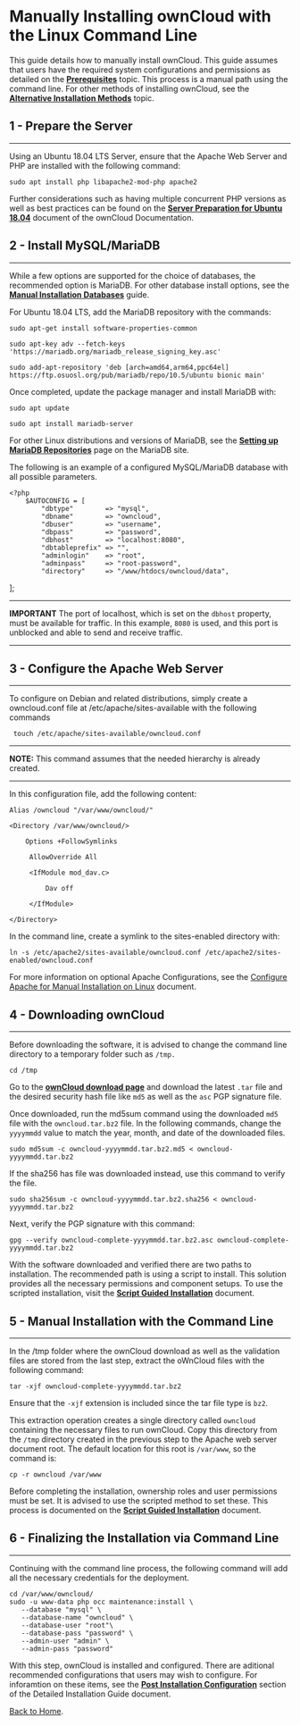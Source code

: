 # Manually Installing ownCloud with the Linux Command Line

This guide details how to manually install ownCloud. This guide assumes that users have the required system configurations and permissions as detailed on the [**Prerequisites**](PREREQ.md) topic. This process is a manual path using the command line. For other methods of installing ownCloud, see the [**Alternative Installation Methods**](ALT-INSTALL.md) topic.

## 1 - Prepare the Server
----

Using an Ubuntu 18.04 LTS Server, ensure that the Apache Web Server and PHP are installed with the following command:

    sudo apt install php libapache2-mod-php apache2

Further considerations such as having multiple concurrent PHP versions as well as best practices can be found on the [**Server Preparation for Ubuntu 18.04**](https://doc.owncloud.org/server/10.6/admin_manual/installation/manual_installation/server_prep_ubuntu_18.04.html) document of the ownCloud Documentation.

## 2 - Install MySQL/MariaDB
----

While a few options are supported for the choice of databases, the recommended option is MariaDB. For other database install options, see the [**Manual Installation Databases**](https://doc.owncloud.org/server/10.6/admin_manual/installation/manual_installation/manual_installation_db.html) guide.

For Ubuntu 18.04 LTS, add the MariaDB repository with the commands:

    sudo apt-get install software-properties-common

    sudo apt-key adv --fetch-keys 'https://mariadb.org/mariadb_release_signing_key.asc'

    sudo add-apt-repository 'deb [arch=amd64,arm64,ppc64el] https://ftp.osuosl.org/pub/mariadb/repo/10.5/ubuntu bionic main'

Once completed, update the package manager and install MariaDB with:

    sudo apt update

    sudo apt install mariadb-server

For other Linux distributions and versions of MariaDB, see the [**Setting up MariaDB Repositories**](https://downloads.mariadb.org/mariadb/repositories/#distro=Ubuntu&distro_release=bionic--ubuntu_bionic&mirror=osuosl&version=10.5) page on the MariaDB site.

The following is an example of a configured MySQL/MariaDB database with all possible parameters.

    <?php
        $AUTOCONFIG = [
            "dbtype"        => "mysql",
            "dbname"        => "owncloud",
            "dbuser"        => "username",
            "dbpass"        => "password",
            "dbhost"        => "localhost:8080",
            "dbtableprefix" => "",
            "adminlogin"    => "root",
            "adminpass"     => "root-password",
            "directory"     => "/www/htdocs/owncloud/data",
];

----
**IMPORTANT** The port of localhost, which is set on the `dbhost` property, must be available for traffic. In this example, `8080` is used, and this port is unblocked and able to send and receive traffic.

----


## 3 - Configure the Apache Web Server
----

To configure on Debian and related distributions, simply create a owncloud.conf file at /etc/apache/sites-available with the following commands

     touch /etc/apache/sites-available/owncloud.conf

----
**NOTE:** This command assumes that the needed hierarchy is already created.

----

In this configuration file, add the following content:

    Alias /owncloud "/var/www/owncloud/"

    <Directory /var/www/owncloud/>

        Options +FollowSymlinks

         AllowOverride All

         <IfModule mod_dav.c>

             Dav off

         </IfModule>

    </Directory>

In the command line, create a symlink to the sites-enabled directory with:

    ln -s /etc/apache2/sites-available/owncloud.conf /etc/apache2/sites-enabled/owncloud.conf

For more information on optional Apache Configurations, see the [Configure Apache for Manual Installation on Linux](https://doc.owncloud.org/server/10.6/admin_manual/installation/manual_installation/manual_installation_apache.html) document.

## 4 - Downloading ownCloud
----

Before downloading the software, it is advised to change the command line directory to a temporary folder such as `/tmp.`

    cd /tmp

Go to the [**ownCloud download page**](https://owncloud.com/download-server/) and download the latest `.tar` file and the desired security hash file like `md5` as well as the `asc` PGP signature file. 

Once downloaded, run the md5sum command using the downloaded `md5` file with the `owncloud.tar.bz2` file. In the following commands, change the `yyyymmdd` value to match the year, month, and date of the downloaded files.

    sudo md5sum -c owncloud-yyyymmdd.tar.bz2.md5 < owncloud-yyyymmdd.tar.bz2

If the sha256 has file was downloaded instead, use this command to verify the file.

    sudo sha256sum -c owncloud-yyyymmdd.tar.bz2.sha256 < owncloud-yyyymmdd.tar.bz2

Next, verify the PGP signature with this command:

    gpg --verify owncloud-complete-yyyymmdd.tar.bz2.asc owncloud-complete-yyyymmdd.tar.bz2

With the software downloaded and verified there are two paths to installation. The recommended path is using a script to install. This solution provides all the necessary permissions and component setups. To use the scripted installation, visit the [**Script Guided Installation**](https://doc.owncloud.org/server/10.6/admin_manual/installation/manual_installation/script_guided_install.html) document.

## 5 - Manual Installation with the Command Line
----

In the /tmp folder where the ownCloud download as well as the validation files are stored from the last step, extract the oWnCloud files with the following command:

    tar -xjf owncloud-complete-yyyymmdd.tar.bz2

Ensure that the `-xjf` extension is included since the tar file type is `bz2`. 

This extraction operation creates a single directory called `owncloud` containing the necessary files to run ownCloud. Copy this directory from the `/tmp` directory created in the previous step to the Apache web server document root. The default location for this root is `/var/www`, so the command is:

    cp -r owncloud /var/www

Before completing the installation, ownership roles and user permissions must be set. It is advised to use the scripted method to set these. This process is documented on the [**Script Guided Installation**](https://doc.owncloud.org/server/10.6/admin_manual/installation/manual_installation/script_guided_install.html) document.

## 6 - Finalizing the Installation via Command Line
----

Continuing with the command line process, the following command will add all the necessary credentials for the deployment.

    cd /var/www/owncloud/
    sudo -u www-data php occ maintenance:install \
       --database "mysql" \
       --database-name "owncloud" \
       --database-user "root"\
       --database-pass "password" \
       --admin-user "admin" \
       --admin-pass "password"



With this step, ownCloud is installed and configured. There are aditional recommended configurations that users may wish to configure. For inforamtion on these items, see the [**Post Installation Configuration**](https://doc.owncloud.org/server/10.6/admin_manual/installation/manual_installation/manual_installation.html#post-installation-configuration) section of the Detailed Installation Guide document.

[Back to Home](index.md).